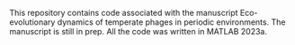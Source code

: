 This repository contains code associated with the manuscript Eco-evolutionary dynamics of temperate phages in periodic environments. The manuscript is still in prep. All the code was written in MATLAB 2023a.
